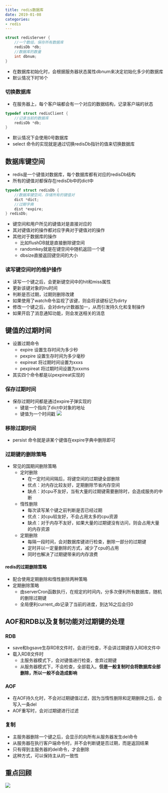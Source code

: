 ```yaml
--- 
title: redis数据库 
date: 2019-01-08
categories: 
- redis 
---
```


```c
struct redisServer {
    //一个数组，保存所有数据库
    redisDb *db;
    //数据库的数量
    int dbnum;
}
```
- 在数据库初始化时，会根据服务器状态属性dbnum来决定初始化多少的数据库
- 默认情况下时16个

### 切换数据库
- 在服务器上，每个客户端都会有一个对应的数据结构，记录客户端的状态
```c
typedef struct redisClient {
    //记录当前的数据库
    redisDb *db;
}
```
- 默认情况下会使用0号数据库
- select 命令的实现就是通过切换redisDb指针的值来切换数据库

## 数据库键空间
- redis是一个键值对数据库，每个数据库都有对应的redisDb结构
- 所有的键值对都保存在redisDb中的dict中
```c
typedef struct redisDb {
    //数据库键空间，存储所有的键值对
    dict *dict;
    //过期字典
    dist *expire;
} redisDb;
```
- 键空间和用户所见的键值对是直接对应的
- 其对键值对的操作都对应字典对于键值对的操作
- 其他对于数据库的操作
    - 比如flushDB就是直接删除键空间
    - randomkey就是在键空间中随机返回一个键
    - dbsize直接返回键空间的大小

### 读写键空间时的维护操作
- 读写一个键之后，会更新键空间中的hit和miss属性
- 更新该键对象的lru时间
- 判断是否过期，过期则删除改建
- 如果使用了watch命令监视了该键，则会将该键标记为dirty
- 修改一个键之后，会对dirty计数器加一，从而引发持久化和复制操作
- 如果开启了消息通知功能，则会发送相关的消息

## 键值的过期时间
- 设置过期命令
    - expire 设置生存时间为多少秒
    - pexpire 设置生存时间为多少毫秒
    - expireat 将过期时间设置为xxxs
    - pexpireat 将过期时间设置为xxxms
- 其实四个命令都是以pexpireat实现的

### 保存过期时间
- 保存过期时间都是通过expire子弹实现的
    - 键是一个指向了dict中对象的地址
    - 键值为一个时间戳
     ![](https://cdn.jsdelivr.net/gh/nber1994/fu0k@master/uPic/20181118162320865_547047723.png)

### 移除过期时间
- persist 命令就是讲某个键值在expire字典中删除即可

### 过期键的删除策略
- 常见的国期间删除策略
    - 定时删除
        - 在一定时间间隔后，将键空间的过期键全部删除
        - 优点：对内存比较友好，定期删除节省内存空间
        - 缺点：对cpu不友好，当有大量的过期键需要删除时，会造成服务的中断
    - 惰性删除
        - 每次读写某个键之前判断是否已经过期
        - 优点：对cpu较友好，不会占用太多的cpu资源
        - 缺点：对于内存不友好，如果大量的过期键没有访问，则会占用大量的内存资源
    - 定期删除
        - 每隔一段时间，会对数据库键进行检查，删除一部分的过期键
        - 定时并以一定量删除的方式，减少了cpu的占用
        - 同时也解决了过期键带来的内存浪费

#### redis的过期删除策略
- 配合使用定期删除和惰性删除两种策略
- 定期删除策略
    - 由serverCron函数执行，在规定的时间内，分多次便利所有数据库，随机的删除过期键
    - 全局便利current_db记录了当前的进度，到达16之后会归0

## AOF和RDB以及复制功能对过期键的处理
### RDB
- save和bgsave生存RDB文件时，会进行检查，不会讲过期键存入RDB文件中
- 载入RDB文件时
    - 主服务器模式下，会对键值进行检查，舍弃过期键
    - 从服务器模式下，不会检查，全部载入。**但是一般复制时会将数据库全部删除，所以一般不会造成影响**

### AOF
- 在AOF持久化时，不会对过期键值过滤，因为当惰性删除和定期删除之后，会写入一条del
- AOF重写时，会对过期键进行过滤

### 复制
- 主服务器删除一个键之后，会显示的向所有从服务器发生del命令
- 从服务器在执行客户端命令时，并不会判断键是否过期，而是返回结果
- 只有得到主服务器的del命令，才会删除
- 这种方式，可以保持主从的一致性

## 重点回顾
![](https://cdn.jsdelivr.net/gh/nber1994/fu0k@master/uPic/20181118164557647_853587654.png)
